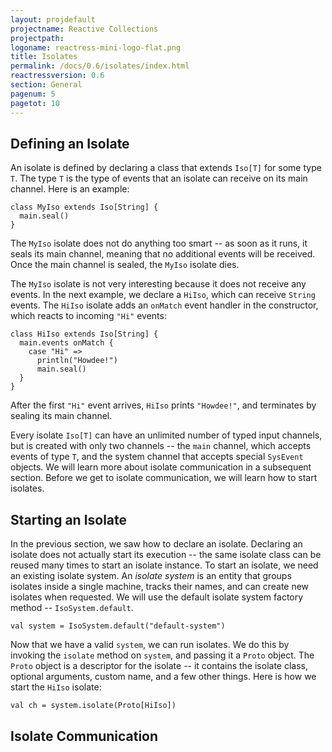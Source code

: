 ```yaml
---
layout: projdefault
projectname: Reactive Collections
projectpath: 
logoname: reactress-mini-logo-flat.png
title: Isolates
permalink: /docs/0.6/isolates/index.html
reactressversion: 0.6
section: General
pagenum: 5
pagetot: 10
---
```




## Defining an Isolate

An isolate is defined by declaring a class that extends `Iso[T]` for some type `T`.
The type `T` is the type of events that an isolate can receive on its main
channel.
Here is an example:

    class MyIso extends Iso[String] {
      main.seal()
    }

The `MyIso` isolate does not do anything too smart -- as soon as it runs,
it seals its main channel, meaning that no additional events will be received.
Once the main channel is sealed, the `MyIso` isolate dies.

The `MyIso` isolate is not very interesting because it does not receive any events.
In the next example, we declare a `HiIso`, which can receive `String` events.
The `HiIso` isolate adds an `onMatch` event handler in the constructor,
which reacts to incoming `"Hi"` events:

    class HiIso extends Iso[String] {
      main.events onMatch {
        case "Hi" =>
          println("Howdee!")
          main.seal()
      }
    }

After the first `"Hi"` event arrives, `HiIso` prints `"Howdee!"`,
and terminates by sealing its main channel.

Every isolate `Iso[T]` can have an unlimited number of typed input channels,
but is created with only two channels -- the `main` channel,
which accepts events of type `T`,
and the system channel that accepts special `SysEvent` objects.
We will learn more about isolate communication in a subsequent section.
Before we get to isolate communication, we will learn how to start isolates.


## Starting an Isolate

In the previous section, we saw how to declare an isolate.
Declaring an isolate does not actually start its execution --
the same isolate class can be reused many times to start an isolate instance.
To start an isolate, we need an existing isolate system.
An *isolate system* is an entity that groups isolates inside a single machine,
tracks their names, and can create new isolates when requested.
We will use the default isolate system factory method -- `IsoSystem.default`.

    val system = IsoSystem.default("default-system")

Now that we have a valid `system`, we can run isolates.
We do this by invoking the `isolate` method on `system`,
and passing it a `Proto` object.
The `Proto` object is a descriptor for the isolate --
it contains the isolate class, optional arguments,
custom name, and a few other things.
Here is how we start the `HiIso` isolate:

    val ch = system.isolate(Proto[HiIso])


## Isolate Communication


